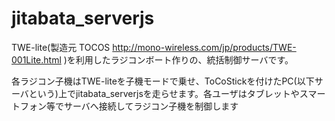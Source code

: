 # jitabata_serverjs
TWE-lite(製造元 TOCOS http://mono-wireless.com/jp/products/TWE-001Lite.html
)を利用したラジコンボート作りの、統括制御サーバです。

各ラジコン子機はTWE-liteを子機モードで乗せ、ToCoStickを付けたPC(以下サーバという)上でjitabata_serverjsを走らせます。各ユーザはタブレットやスマートフォン等でサーバへ接続してラジコン子機を制御します
